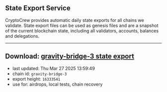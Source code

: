 ## State Export Service
CryptoCrew provides automatic daily state exports for all chains we validate. State export files can be used as genesis files and are a snapshot of the current blockchain state, including all validators, accounts, balances and delegations.

---
**Download: [gravity-bridge-3 state export](https://dl-eu2.ccvalidators.com/SERVICE/gravitybridge/gravity-bridge-3_export_16333541.json)**
---

- last updated: Thu Mar 27 2025 13:59:49
- chain id: `gravity-bridge-3`
- export height: `16333541`
- use for: airdrops, local tests, chain recovery
